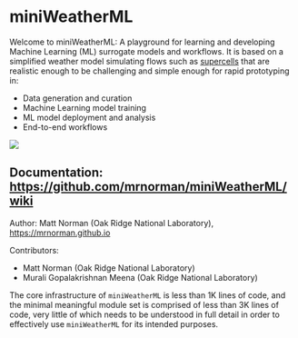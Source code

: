 # miniWeatherML

Welcome to miniWeatherML: A playground for learning and developing Machine Learning (ML) surrogate models and workflows. It is based on a simplified weather model simulating flows such as [supercells](https://en.wikipedia.org/wiki/Supercell) that are realistic enough to be challenging and simple enough for rapid prototyping in:
* Data generation and curation
* Machine Learning model training
* ML model deployment and analysis
* End-to-end workflows

<img src="https://mrnorman.github.io/supercell_miniWeatherML.gif"/>

## Documentation: https://github.com/mrnorman/miniWeatherML/wiki

Author: Matt Norman (Oak Ridge National Laboratory), https://mrnorman.github.io

Contributors:
* Matt Norman (Oak Ridge National Laboratory)
* Murali Gopalakrishnan Meena (Oak Ridge National Laboratory)

The core infrastructure of `miniWeatherML` is less than 1K lines of code, and the minimal meaningful module set is comprised of less than 3K lines of code, very little of which needs to be understood in full detail in order to effectively use `miniWeatherML` for its intended purposes.
